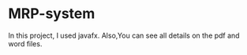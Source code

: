 # MRP-system
In this project, I used javafx. Also,You can see all details on the pdf and word files.
